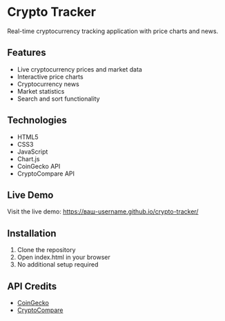 # Crypto Tracker

Real-time cryptocurrency tracking application with price charts and news.

## Features
- Live cryptocurrency prices and market data
- Interactive price charts
- Cryptocurrency news
- Market statistics
- Search and sort functionality

## Technologies
- HTML5
- CSS3
- JavaScript
- Chart.js
- CoinGecko API
- CryptoCompare API

## Live Demo
Visit the live demo: https://ваш-username.github.io/crypto-tracker/

## Installation
1. Clone the repository
2. Open index.html in your browser
3. No additional setup required

## API Credits
- [CoinGecko](https://www.coingecko.com/en/api)
- [CryptoCompare](https://min-api.cryptocompare.com/) 